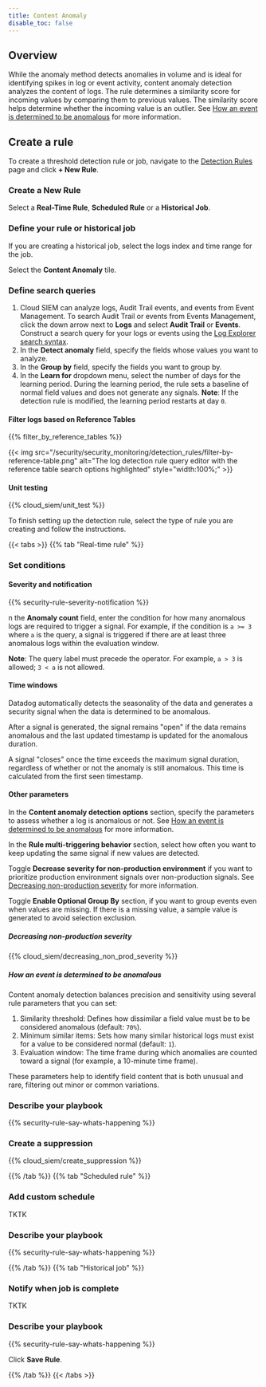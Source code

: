 ```yaml
---
title: Content Anomaly
disable_toc: false
---
```


## Overview

While the anomaly method detects anomalies in volume and is ideal for identifying spikes in log or event activity, content anomaly detection analyzes the content of logs. The rule determines a similarity score for incoming values by comparing them to previous values. The similarity score helps determine whether the incoming value is an outlier. See [How an event is determined to be anomalous](?tab=contentanomaly#how-an-event-is-determined-to-be-anomalous) for more information.

## Create a rule

To create a threshold detection rule or job, navigate to the [Detection Rules][1] page and click **+ New Rule**.

### Create a New Rule

Select a **Real-Time Rule**, **Scheduled Rule** or a **Historical Job**.

### Define your rule or historical job

If you are creating a historical job, select the logs index and time range for the job.

Select the **Content Anomaly** tile.

### Define search queries

1. Cloud SIEM can analyze logs, Audit Trail events, and events from Event Management. To search Audit Trail or events from Events Management, click the down arrow next to **Logs** and select **Audit Trail** or **Events**. Construct a search query for your logs or events using the [Log Explorer search syntax][2].
1. In the **Detect anomaly** field, specify the fields whose values you want to analyze.
1. In the **Group by** field, specify the fields you want to group by.
1. In the **Learn for** dropdown menu, select the number of days for the learning period. During the learning period, the rule sets a baseline of normal field values and does not generate any signals.
  **Note**: If the detection rule is modified, the learning period restarts at day `0`.

#### Filter logs based on Reference Tables

{{% filter_by_reference_tables %}}

{{< img src="/security/security_monitoring/detection_rules/filter-by-reference-table.png" alt="The log detection rule query editor with the reference table search options highlighted" style="width:100%;" >}}

#### Unit testing

{{% cloud_siem/unit_test %}}

To finish setting up the detection rule, select the type of rule you are creating and follow the instructions.

{{< tabs >}}
{{% tab "Real-time rule" %}}

### Set conditions

#### Severity and notification

{{% security-rule-severity-notification %}}

n the **Anomaly count** field, enter the condition for how many anomalous logs are required to trigger a signal. For example, if the condition is `a >= 3` where `a` is the query, a signal is triggered if there are at least three anomalous logs within the evaluation window.

**Note**: The query label must precede the operator. For example, `a > 3` is allowed; `3 < a` is not allowed.

#### Time windows

Datadog automatically detects the seasonality of the data and generates a security signal when the data is determined to be anomalous.

After a signal is generated, the signal remains "open" if the data remains anomalous and the last updated timestamp is updated for the anomalous duration.

A signal "closes" once the time exceeds the maximum signal duration, regardless of whether or not the anomaly is still anomalous. This time is calculated from the first seen timestamp.

#### Other parameters

In the **Content anomaly detection options** section, specify the parameters to assess whether a log is anomalous or not. See [How an event is determined to be anomalous](#how-an-event-is-determined-to-be-anomalous) for more information.

In the **Rule multi-triggering behavior** section, select how often you want to keep updating the same signal if new values are detected.

Toggle **Decrease severity for non-production environment** if you want to prioritize production environment signals over non-production signals. See [Decreasing non-production severity](#decreasing-non-production-severity) for more information.

Toggle **Enable Optional Group By** section, if you want to group events even when values are missing. If there is a missing value, a sample value is generated to avoid selection exclusion.

##### Decreasing non-production severity

{{% cloud_siem/decreasing_non_prod_severity %}}

#####  How an event is determined to be anomalous

Content anomaly detection balances precision and sensitivity using several rule parameters that you can set:

1. Similarity threshold: Defines how dissimilar a field value must be to be considered anomalous (default: `70%`).
1. Minimum similar items: Sets how many similar historical logs must exist for a value to be considered normal (default: `1`).
1. Evaluation window: The time frame during which anomalies are counted toward a signal (for example, a 10-minute time frame).

These parameters help to identify field content that is both unusual and rare, filtering out minor or common variations.

### Describe your playbook

{{% security-rule-say-whats-happening %}}

### Create a suppression

{{% cloud_siem/create_suppression %}}

{{% /tab %}}
{{% tab "Scheduled rule" %}}

### Add custom schedule

TKTK

### Describe your playbook

{{% security-rule-say-whats-happening %}}

{{% /tab %}}
{{% tab "Historical job" %}}

### Notify when job is complete

TKTK

### Describe your playbook

{{% security-rule-say-whats-happening %}}

Click **Save Rule**.

{{% /tab %}}
{{< /tabs >}}

[1]: https://app.datadoghq.com/security/configuration/siem/rules
[2]: /logs/search_syntax/